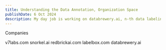 ```yaml
---
title: Understanding the Data Annotation, Organization Space
publishDate: 6 Oct 2024
description: My day job is working on databrewery.ai, n-th data labeling platform. So decided to understand the space.
---
```


Companies

v7labs.com
snorkel.ai
redbrickai.com
labelbox.com
databrewery.ai